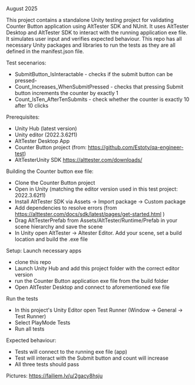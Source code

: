 August 2025

This project contains a standalone Unity testing project for validating Counter Button application using AltTester SDK and NUnit.
It uses AltTester Desktop and AltTester SDK to interact with the running application exe file. It simulates user input and verifies expected behaviour.
This repo has all necessary Unity packages and libraries to run the tests as they are all defined in the manifest.json file.

Test secenarios:

- SubmitButton_IsInteractable - checks if the submit button can be pressed-
- Count_Increases_WhenSubmitPressed - checks that pressing Submit button increments the counter by exactly 1
- Count_IsTen_AfterTenSubmits - check whether the counter is exactly 10 after 10 clicks



Prerequisites:

- Unity Hub (latest version)
- Unity editor (2022.3.62f1)
- AltTester Desktop App
- Counter Button project (from: https://github.com/Estoty/qa-engineer-test)
- AltTesterUnity SDK https://alttester.com/downloads/

Building the Counter button exe file:
- Clone the Counter Button project
- Open in Unity (matching the editor version used in this test project: 2022.3.62f1)
- Install AltTester SDK via Assets -> Import package -> Custom package
- Add dependencies to resolve errors (from https://alttester.com/docs/sdk/latest/pages/get-started.html )
- Drag AltTesterPrefab from Assets/AltTester/Runtime/Prefab in your scene hierarchy and save the scene
- In Unity open AltTester -> Altester Editor. Add your scene, set a build location and build the .exe file

Setup:
Launch necessary apps
- clone this repo
- Launch Unity Hub and add this project folder with the correct editor version
- run the Counter Button application exe file from the build folder
- Open AltTester Desktop and connect to aforementioned exe file

Run the tests
- In this project's Unity Editor open Test Runner (Window -> General -> Test Runner)
- Select PlayMode Tests
- Run all tests


Expected behaviour:
- Tests will connect to the running exe file (app)
- Test will interact with the Submit button and count will increase
- All three tests should pass

Pictures:
https://failiem.lv/u/2gacy8hsju


